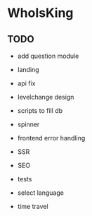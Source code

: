 # WhoIsKing

## TODO
- add question module
- landing
- api fix
- levelchange design
- scripts to fill db
- spinner

- frontend error handling
- SSR
- SEO
- tests
- select language
- time travel
